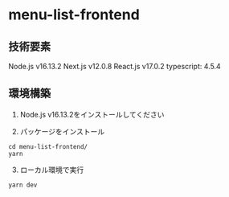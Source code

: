 # menu-list-frontend

## 技術要素
Node.js v16.13.2
Next.js v12.0.8
React.js v17.0.2
typescript: 4.5.4
## 環境構築

1. Node.js v16.13.2をインストールしてください

2. パッケージをインストール
```
cd menu-list-frontend/
yarn
```

3. ローカル環境で実行
```
yarn dev
```
